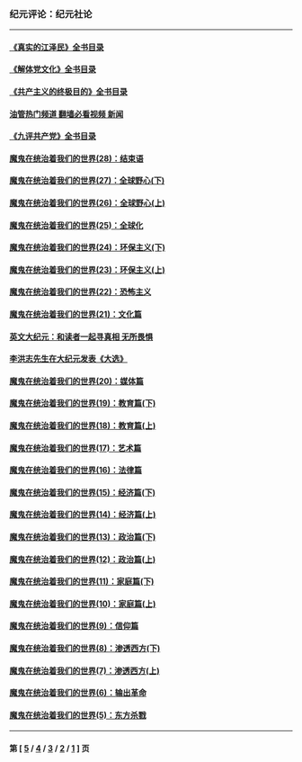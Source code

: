 ### 纪元评论：纪元社论
---
#### [《真实的江泽民》全书目录](../../pages/nsc422/n13721399.md?09090330) 
#### [《解体党文化》全书目录](../../pages/nsc422/n13721157.md?09090330) 
#### [《共产主义的终极目的》全书目录](../../pages/nsc422/n13721048.md?09090330) 
#### [油管热门频道 翻墙必看视频 新闻](ok?09090330)
#### [《九评共产党》全书目录](../../pages/nsc422/n13708085.md?09090330) 
#### [魔鬼在统治着我们的世界(28)：结束语](../../pages/nsc422/n10936246.md?09090330) 
#### [魔鬼在统治着我们的世界(27)：全球野心(下)](../../pages/nsc422/n10928319.md?09090330) 
#### [魔鬼在统治着我们的世界(26)：全球野心(上)](../../pages/nsc422/n10900318.md?09090330) 
#### [魔鬼在统治着我们的世界(25)：全球化](../../pages/nsc422/n10788205.md?09090330) 
#### [魔鬼在统治着我们的世界(24)：环保主义(下)](../../pages/nsc422/n10695307.md?09090330) 
#### [魔鬼在统治着我们的世界(23)：环保主义(上)](../../pages/nsc422/n10688613.md?09090330) 
#### [魔鬼在统治着我们的世界(22)：恐怖主义](../../pages/nsc422/n10614727.md?09090330) 
#### [魔鬼在统治着我们的世界(21)：文化篇](../../pages/nsc422/n10597706.md?09090330) 
#### [英文大纪元：和读者一起寻真相 无所畏惧](../../pages/nsc422/n12542027.md?09090330) 
#### [李洪志先生在大纪元发表《大选》](../../pages/nsc422/n12534746.md?09090330) 
#### [魔鬼在统治着我们的世界(20)：媒体篇](../../pages/nsc422/n10586579.md?09090330) 
#### [魔鬼在统治着我们的世界(19)：教育篇(下)](../../pages/nsc422/n10564808.md?09090330) 
#### [魔鬼在统治着我们的世界(18)：教育篇(上)](../../pages/nsc422/n10526970.md?09090330) 
#### [魔鬼在统治着我们的世界(17)：艺术篇](../../pages/nsc422/n10499093.md?09090330) 
#### [魔鬼在统治着我们的世界(16)：法律篇](../../pages/nsc422/n10485969.md?09090330) 
#### [魔鬼在统治着我们的世界(15)：经济篇(下)](../../pages/nsc422/n10469975.md?09090330) 
#### [魔鬼在统治着我们的世界(14)：经济篇(上)](../../pages/nsc422/n10457370.md?09090330) 
#### [魔鬼在统治着我们的世界(13)：政治篇(下)](../../pages/nsc422/n10448270.md?09090330) 
#### [魔鬼在统治着我们的世界(12)：政治篇(上)](../../pages/nsc422/n10444576.md?09090330) 
#### [魔鬼在统治着我们的世界(11)：家庭篇(下)](../../pages/nsc422/n10440961.md?09090330) 
#### [魔鬼在统治着我们的世界(10)：家庭篇(上)](../../pages/nsc422/n10435448.md?09090330) 
#### [魔鬼在统治着我们的世界(9)：信仰篇](../../pages/nsc422/n10432159.md?09090330) 
#### [魔鬼在统治着我们的世界(8)：渗透西方(下)](../../pages/nsc422/n10429603.md?09090330) 
#### [魔鬼在统治着我们的世界(7)：渗透西方(上)](../../pages/nsc422/n10426013.md?09090330) 
#### [魔鬼在统治着我们的世界(6)：输出革命](../../pages/nsc422/n10421536.md?09090330) 
#### [魔鬼在统治着我们的世界(5)：东方杀戮](../../pages/nsc422/n10417707.md?09090330) 

---
#### 第 [ [5](./5.md?09090330) / [4](./4.md?09090330) / [3](./3.md?09090330) / [2](./2.md?09090330) / [1](./1.md?09090330) ] 页
